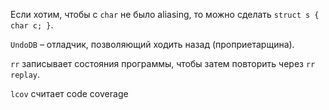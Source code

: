 Если хотим, чтобы с `char` не было aliasing, то можно сделать `struct s { char c; }`.

`UndoDB` – отладчик, позволяющий ходить назад (проприетарщина).

`rr` записывает состояния программы, чтобы затем повторить через `rr replay`.

`lcov` считает code coverage
